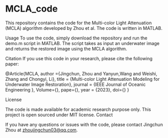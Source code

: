 # MCLA_code
This repository contains the code for the Multi-color Light Attenuation (MCLA) algorithm developed by Zhou et al. The code is written in MATLAB.

Usage
To use the code, simply download the repository and run the demo.m script in MATLAB. The script takes as input an underwater image and returns the restored image using the MCLA algorithm.

Citation
If you use this code in your research, please cite the following paper:

@Article{MCLA,
          author ={Jingchun, Zhou and Yanyun,Wang and Weishi, Zhang and Chongyi, Li},
          title = {Multi-color Light Attenuation Modeling for Underwater Image Restoration},
          journal = {IEEE Journal of Oceanic Engineering },
          Volume={},
          pape={},
          year = {2023},
          doi={}
          }

License

The code is made available for academic research purpose only. This project is open sourced under MIT license.
Contact

If you have any questions or issues with the code, please contact Jingchun Zhou at zhoujingchun03@qq.com.
